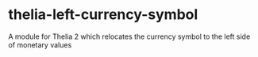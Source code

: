 # thelia-left-currency-symbol
A module for Thelia 2 which relocates the currency symbol to the left side of monetary values
